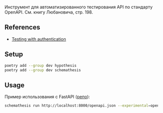 Инструмент для автоматизированного тестирования API по стандарту OpenAPI. См. книгу Любановича, стр. 198.

## References

- [Testing with authentication](https://schemathesis.readthedocs.io/en/stable/auth.html)

## Setup

```bash
poetry add --group dev hypothesis
poetry add --group dev schemathesis
```

## Usage

Пример использования с FastAPI ([репо](https://gitverse.ru/amgold/fastapi-learn/content/master/cryptids)):

```bash
schemathesis run http://localhost:8000/openapi.json --experimental=openapi-3.1
```
